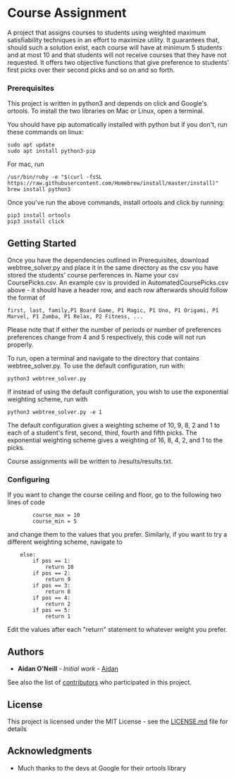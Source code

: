 # Course Assignment

A project that assigns courses to students using weighted maximum satisfiability techniques in an effort to maximize utility.  It guarantees that, should such a solution exist, each course will have at minimum 5 students and at most 10 and that students will not receive courses that they have not requested.  It offers two objective functions that give preference to students' first picks over their second picks and so on and so forth.  


### Prerequisites

This project is written in python3 and depends on click and Google's ortools.  To install the two libraries on Mac or Linux, open a terminal.  

You should have pip automatically installed with python but if you don't, run these commands on linux:

```
sudo apt update
sudo apt install python3-pip
```
For mac, run 
```
/usr/bin/ruby -e "$(curl -fsSL https://raw.githubusercontent.com/Homebrew/install/master/install)"
brew install python3
```
Once you've run the above commands, install ortools and click by running:
```
pip3 install ortools
pip3 install click
```

## Getting Started

Once you have the dependencies outlined in Prerequisites, download webtree_solver.py and place it in the same directory as the csv you have stored the students' course perferences in.  Name your csv CoursePicks.csv.  An example csv is provided in AutomatedCoursePicks.csv above - it should have a header row, and each row afterwards should follow the format of 
```
first, last, family,P1 Board Game, P1 Magic, P1 Uno, P1 Origami, P1 Marvel, P1 Zumba, P1 Relax, P2 Fitness, ...
```
Please note that if either the number of periods or number of preferences preferences change from 4 and 5 respectively, this code will not run properly.  

To run, open a terminal and navigate to the directory that contains webtree_solver.py.  To use the default configuration, run with:

```
python3 webtree_solver.py
```
If instead of using the default configuration, you wish to use the exponential weighting scheme, run with 

```
python3 webtree_solver.py -e 1
```

The default configuration gives a weighting scheme of 10, 9, 8, 2 and 1 to each of a student's first, second, third, fourth and fifth picks.  The exponential weighting scheme gives a weighting of 16, 8, 4, 2, and 1 to the picks.  

Course assignments will be written to /results/results.txt.  

### Configuring

If you want to change the course ceiling and floor, go to the following two lines of code 

```
        course_max = 10
        course_min = 5
```
and change them to the values that you prefer.  Similarly, if you want to try a different weighting scheme, navigate to 

```
    else:
        if pos == 1:
            return 10
        if pos == 2:
            return 9
        if pos == 3:
            return 8
        if pos == 4:
            return 2
        if pos == 5:
            return 1
```
Edit the values after each "return" statement to whatever weight you prefer.  

## Authors

* **Aidan O'Neill** - *Initial work* - [Aidan](https://github.com/aidanoneill3776)

See also the list of [contributors](https://github.com/aidanoneill3776/CourseAssignment/contributors) who participated in this project.

## License

This project is licensed under the MIT License - see the [LICENSE.md](LICENSE.md) file for details

## Acknowledgments

* Much thanks to the devs at Google for their ortools library

